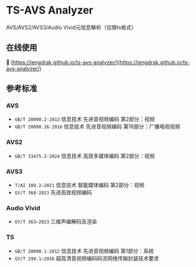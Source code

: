 # TS-AVS Analyzer

AVS/AVS2/AVS3/Audio Vivid元信息解析（仅限ts格式）

## 在线使用

🔗 [https://jengdrak.github.io/ts-avs-analyzer/](https://jengdrak.github.io/ts-avs-analyzer/)

## 参考标准

### AVS

- `GB/T 20090.2-2013` 信息技术 先进音视频编码 第2部分：视频
- `GB/T 20090.16-2016` 信息技术 先进音视频编码 第16部分：广播电视视频

### AVS2

- `GB/T 33475.2-2024` 信息技术 高效多媒体编码 第2部分：视频

### AVS3

- `T/AI 109.2—2021` 信息技术 智能媒体编码 第2部分：视频
- `GY/T 368-2023` 先进高效视频编码

### Audio Vivid

- `GY/T 363—2023` 三维声编解码及渲染

### TS
- `GB/T 20090.1-2012` 信息技术 先进音视频编码 第1部分：系统
- `GY/T 299.1—2016` 超高清音视频编码码流网络传输封装技术要求